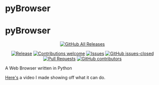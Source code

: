 # pyBrowser
# pyBrowser
<p align="center">
  <a href="https://github.com/itzshikto/pyBrowser/releases/"><img src="https://img.shields.io/github/downloads/itzshikto/pyBrowser/total.svg" alt="GitHub All Releases"/></a>
</p>
<p align="center">
  <a href="https://github.com/itzshikto/pyBrowser/releases/"><img src="https://img.shields.io/github/release/itzshikto/pyBrowser.svg" alt="Release"/></a>
  <a href="https://github.com/itzshikto/pyBrowser/issues/"><img src="https://img.shields.io/badge/contributions-welcome-brightgreen.svg?style=flat" alt="Contributions welcome"/></a>
  <a href="https://github.com/itzshikto/pyBrowser/issues/"><img src="https://img.shields.io/github/issues/itzshikto/pyBrowser.svg" alt="Issues"/></a>
  <a href="https://github.com/itzshikto/pyBrowser/issues?q=is%3Aissue+is%3Aclosed"><img src="https://img.shields.io/github/issues-closed/itzshikto/pyBrowser.svg" alt="GitHub issues-closed"/></a>
  <a href="https://github.com/itzshikto/pyBrowser/pulls/"><img src="https://img.shields.io/github/issues-pr/itzshikto/pyBrowser.svg" alt="Pull Requests"/></a>
  <a href="https://github.com/itzshikto/pyBrowser/graphs/contributors/"><img src="https://img.shields.io/github/contributors/itzshikto/pyBrowser.svg" alt="GitHub contributors"/></a>
</p>

A Web Browser written in Python 

[Here's](https://www.youtube.com/watch?v=StquF69-_wI) a video I made showing off what it can do.
